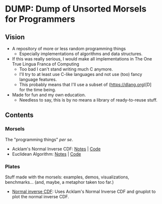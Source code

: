 # DUMP: Dump of Unsorted Morsels for Programmers

## Vision

* A repository of more or less random programming things
    * Especially implementations of algorithms and data structures.
* If this was really serious, I would make all implementations in The One True Lingua Franca of Computing
    * Too bad I can't stand writing much C anymore.
    * I'll try to at least use C-like languages and not use (too) fancy language features.
    * This probably means that I'll use a subset of (https://dlang.org)[D] for the time being.
* Made for fun and my own education.
    * Needless to say, this is by no means a library of ready-to-reuse stuff.

## Contents

### Morsels

The "programming things" *per se*.

* Acklam's Normal Inverse CDF: [Notes](morsels/acklams_normal_inverse_cdf/acklams_normal_inverse_cdf.md) | [Code](morsels/acklams_normal_inverse_cdf/acklams_normal_inverse_cdf.d)
* Euclidean Algorithm: [Notes](morsels/euclidean_algorithm/euclidean_algorithm.md) | [Code](morsels/euclidean_algorithm/euclidean_algorithm.d)


### Plates

Stuff made with the morsels: examples, demos, visualizations, benchmarks... (and, maybe, a metaphor taken too far.)

* [Normal inverse CDF](plates/normal_inverse_cdf/normal_inverse_cdf.d): Uses Acklam's Normal Inverse CDF and gnuplot to plot the normal inverse CDF.

